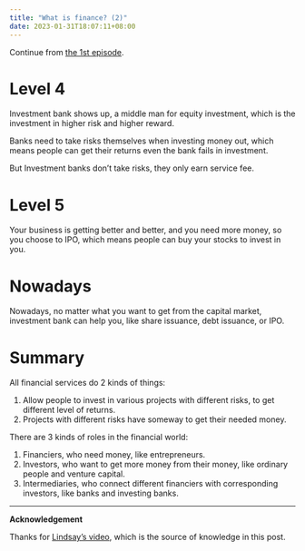 ```yaml
---
title: "What is finance? (2)"
date: 2023-01-31T18:07:11+08:00
---
```


Continue from [the 1st episode](/posts/finance-1).

# Level 4

Investment bank shows up, a middle man for equity investment, which is the investment in higher risk and higher reward.

Banks need to take risks themselves when investing money out, which means people can get their returns even the bank fails in investment.

But Investment banks don’t take risks, they only earn service fee.

# Level 5

Your business is getting better and better, and you need more money, so you choose to IPO, which means people can buy your stocks to invest in you.

# Nowadays

Nowadays, no matter what you want to get from the capital market, investment bank can help you, like share issuance, debt issuance, or IPO.

# Summary

All financial services do 2 kinds of things:

1. Allow people to invest in various projects with different risks, to get different level of returns.
2. Projects with different risks have someway to get their needed money.

There are 3 kinds of roles in the financial world:

1. Financiers, who need money, like entrepreneurs.
2. Investors, who want to get more money from their money, like ordinary people and venture capital.
3. Intermediaries, who connect different financiers with corresponding investors, like banks and investing banks.

---

**Acknowledgement**

Thanks for [Lindsay’s video](https://youtu.be/4MiAZ-5_WnU), which is the source of knowledge in this post.
